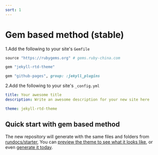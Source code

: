 ```yaml
---
sort: 1
---
```


# Gem based method (stable)
1.Add the following to your site's `Gemfile`
```ruby
source "https://rubygems.org" # gems.ruby-china.com

gem "jekyll-rtd-theme"

gem "github-pages", group: :jekyll_plugins
```

2.Add the following to your site's `_config.yml`
```yml
title: Your awesome title
description: Write an awesome description for your new site here

theme: jekyll-rtd-theme
```

## Quick start with gem based method
The new repository will generate with the same files and folders from [rundocs/starter][repo], You can [preview the theme to see what it looks like][preview], or even [generate it today][generate].

[repo]: https://github.com/rundocs/starter/
[preview]: https://rundocs.github.io/starter/
[generate]: https://github.com/rundocs/starter/generate
